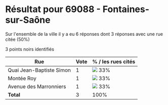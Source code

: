 # Résultat pour 69088 - Fontaines-sur-Saône

Sur l'ensemble de la ville il y a eu 6 réponses dont 3 réponses avec une rue citée (50%)

3 points noirs identifiés

| Rue | Vote | % / les rues cités|
|-----|------|-------------------|
| Quai Jean-Baptiste Simon | 1 | <img src="../../img/bar_33.gif" />&nbsp;33%|
| Montée Roy | 1 | <img src="../../img/bar_33.gif" />&nbsp;33%|
| Avenue des Marronniers | 1 | <img src="../../img/bar_33.gif" />&nbsp;33%|
| **Total** | 3 | 100%|
